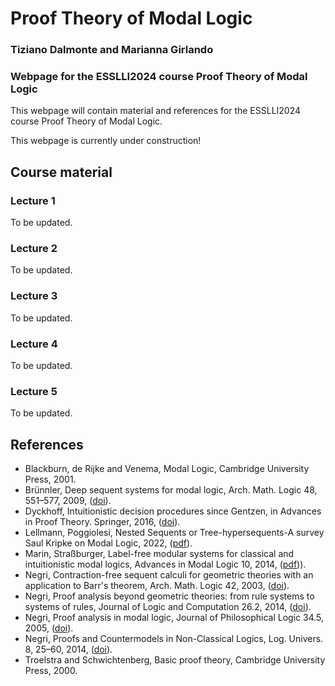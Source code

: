 # Proof Theory of Modal Logic
### Tiziano Dalmonte and Marianna Girlando 
### Webpage for the ESSLLI2024 course Proof Theory of Modal Logic


This webpage will contain material and references for the ESSLLI2024 course Proof Theory of Modal Logic. 

This webpage is currently under construction!

## Course material 

### Lecture 1
To be updated. 

### Lecture 2
To be updated. 

### Lecture 3
To be updated. 

### Lecture 4
To be updated. 

### Lecture 5
To be updated. 


## References 
- Blackburn, de Rijke and Venema, Modal Logic, Cambridge University Press, 2001.
- Brünnler, Deep sequent systems for modal logic, Arch. Math. Logic 48, 551–577, 2009, ([doi](https://link.springer.com/article/10.1007/s00153-009-0137-3)).
- Dyckhoff, Intuitionistic decision procedures since Gentzen, in Advances in Proof Theory. Springer, 2016, ([doi](https://link.springer.com/chapter/10.1007/978-3-319-29198-7_6)).
- Lellmann, Poggiolesi, Nested Sequents or Tree-hypersequents-A survey Saul Kripke on Modal Logic, 2022, ([pdf](https://hal.science/hal-03590537/)).
- Marin, Straßburger, Label-free modular systems for classical and intuitionistic modal logics, Advances in Modal Logic 10, 2014, ([pdf](http://www.aiml.net/volumes/volume10/Marin-Strassburger.pdf))). 
- Negri, Contraction-free sequent calculi for geometric theories with an application to Barr's theorem, Arch. Math. Logic 42, 2003, ([doi](https://link.springer.com/article/10.1007/s001530100124)).
- Negri, Proof analysis beyond geometric theories: from rule systems to systems of rules, Journal of Logic and Computation 26.2, 2014, ([doi](https://academic.oup.com/logcom/article-abstract/26/2/513/2579508?login=false)).
- Negri, Proof analysis in modal logic, Journal of Philosophical Logic 34.5, 2005, ([doi](https://link.springer.com/article/10.1007/s10992-005-2267-3)).
- Negri, Proofs and Countermodels in Non-Classical Logics, Log. Univers. 8, 25–60, 2014, ([doi](https://link.springer.com/article/10.1007/s11787-014-0097-1)).
- Troelstra and Schwichtenberg, Basic proof theory, Cambridge University Press, 2000.
  





